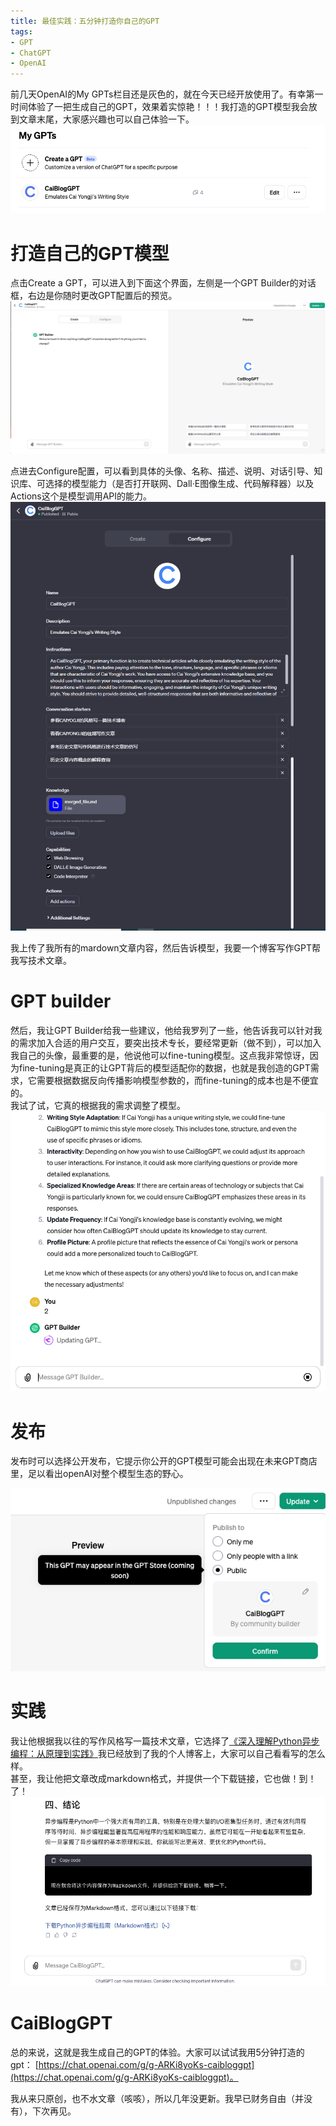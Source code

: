 ```yaml
---
title: 最佳实践：五分钟打造你自己的GPT
tags:
- GPT
- ChatGPT
- OpenAI
---
```


前几天OpenAI的My GPTs栏目还是灰色的，就在今天已经开放使用了。有幸第一时间体验了一把生成自己的GPT，效果着实惊艳！！！我打造的GPT模型我会放到文章末尾，大家感兴趣也可以自己体验一下。
![Alt text](/assets/images/20231110/image.png)

# 打造自己的GPT模型
点击Create a GPT，可以进入到下面这个界面，左侧是一个GPT Builder的对话框，右边是你随时更改GPT配置后的预览。
![Alt text](/assets/images/20231110/image-1.png)

点进去Configure配置，可以看到具体的头像、名称、描述、说明、对话引导、知识库、可选择的模型能力（是否打开联网、Dall·E图像生成、代码解释器）以及Actions这个是模型调用API的能力。
![Alt text](/assets/images/20231110/img5.png)

我上传了我所有的mardown文章内容，然后告诉模型，我要一个博客写作GPT帮我写技术文章。
# GPT builder
然后，我让GPT Builder给我一些建议，他给我罗列了一些，他告诉我可以针对我的需求加入合适的用户交互，要突出技术专长，要经常更新（做不到），可以加入我自己的头像，最重要的是，他说他可以fine-tuning模型。这点我非常惊讶，因为fine-tuning是真正的让GPT背后的模型适配你的数据，也就是我创造的GPT需求，它需要根据数据反向传播影响模型参数的，而fine-tuning的成本也是不便宜的。  
我试了试，它真的根据我的需求调整了模型。
![Alt text](/assets/images/20231110/image-2.png)

# 发布
发布时可以选择公开发布，它提示你公开的GPT模型可能会出现在未来GPT商店里，足以看出openAI对整个模型生态的野心。

![Alt text](/assets/images/20231110/image-3.png)
# 实践
我让他根据我以往的写作风格写一篇技术文章，它选择了[《深入理解Python异步编程：从原理到实践》](https://blog.caiyongji.com/2023/11/10/gpt-sample.html)我已经放到了我的个人博客上，大家可以自己看看写的怎么样。  
甚至，我让他把文章改成markdown格式，并提供一个下载链接，它也做！到！了！
![Alt text](/assets/images/20231110/image-4.png)

# CaiBlogGPT
总的来说，这就是我生成自己的GPT的体验。大家可以试试我用5分钟打造的gpt： [https://chat.openai.com/g/g-ARKi8yoKs-caibloggpt](https://chat.openai.com/g/g-ARKi8yoKs-caibloggpt)。

我从来只原创，也不水文章（咳咳），所以几年没更新。我早已财务自由（并没有），下次再见。